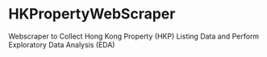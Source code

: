 # HKPropertyWebScraper
Webscraper to Collect Hong Kong Property (HKP) Listing Data and Perform Exploratory Data Analysis (EDA)
